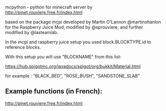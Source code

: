 

mcpython - python for minecraft server by http://pinet.rouviere.free.fr/index.html

based on the package mcpi developed by Martin O'Lannon @martinohanlon for the Raspberry Juice Mod, modified by @sprouviere, and further modified by @lasteamlab.

In the mcpi and raspberry juice setup you used block.BLOCKTYPE.id to reference blocks.

With this setup you will use "BLOCKNAME" from this list:

https://hub.spigotmc.org/javadocs/spigot/org/bukkit/Material.html

for example : 
"BLACK_BED", "ROSE_BUSH", "SANDSTONE_SLAB" 

Example functions (in French):
--------------------------------------
http://pinet.rouviere.free.fr/index.html





